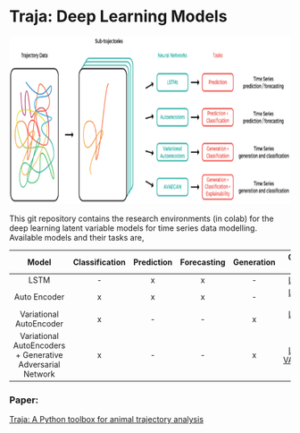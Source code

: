 # Traja: Deep Learning Models

<a href="url"><img src="https://raw.githubusercontent.com/Saran-nns/traja-research/master/imgs/traja_dl_models.png" height="300" width="850"></a>

This git repository contains the research environments (in colab) for the deep learning latent variable models for time series data modelling. Available models and their tasks are,

| Model | Classification | Prediction | Forecasting | Generation | Colab Link |
| :---: | :---: | :---: | :---: | :---: | :---: |
| LSTM | - | x | x | - | [LSTM](https://colab.research.google.com/drive/1fsOdyt6sqwFihH90igW47Sc0ofEtEKof) |
| Auto Encoder | x | x | x | - | [LSTM AE](https://colab.research.google.com/github/Saran-nns/traja-research/blob/master/ForecastingJaguarLSTMCategoricalAE3.ipynb)
| Variational AutoEncoder | x | - | - | x | [LSTM VAE](https://colab.research.google.com/drive/1F68IIf5JALLlM4oBCShFGqnzerCymaAq) |
| Variational AutoEncoders + Generative Adversarial Network | x | - | - | x | [LSTM VAEGAN](https://colab.research.google.com/drive/174FZGis1iGNOMW7pmv_8Br-3CO-22aKq) |

### Paper:
[Traja: A Python toolbox for animal trajectory analysis](https://github.com/openjournals/joss-papers/blob/joss.03202/joss.03202/10.21105.joss.03202.pdf)
